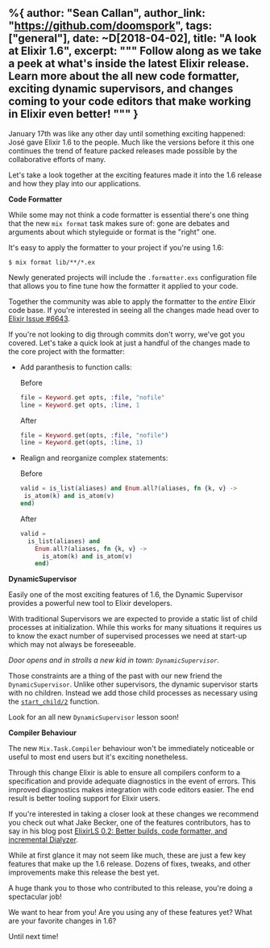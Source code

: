 %{
  author: "Sean Callan",
  author_link: "https://github.com/doomspork",
  tags: ["general"],
  date:  ~D[2018-04-02],
  title: "A look at Elixir 1.6",
  excerpt: """
  Follow along as we take a peek at what's inside the latest Elixir release.
  Learn more about the all new code formatter, exciting dynamic supervisors, and changes coming to your code editors that make working in Elixir even better!
  """
}
---

January 17th was like any other day until something exciting happened: José gave Elixir 1.6 to the people.
Much like the versions before it this one continues the trend of feature packed releases made possible by the collaborative efforts of many.

Let's take a look together at the exciting features made it into the 1.6 release and how they play into our applications.

**Code Formatter**

While some may not think a code formatter is essential there's one thing that the new `mix format` task makes sure of: gone are debates and arguments about which styleguide or format is the "right" one.

It's easy to apply the formatter to your project if you're using 1.6:

```shell
$ mix format lib/**/*.ex
```

Newly generated projects will include the `.formatter.exs` configuration file that allows you to fine tune how the formatter it applied to your code.

Together the community was able to apply the formatter to the _entire_ Elixir code base.  If you're interested in seeing all the changes made head over to [Elixir Issue #6643](https://github.com/elixir-lang/elixir/issues/6643).

If you're not looking to dig through commits don't worry, we've got you covered.  Let's take a quick look at just a handful of the changes made to the core project with the formatter:

+ Add paranthesis to function calls:

  Before

  ```elixir
  file = Keyword.get opts, :file, "nofile"
  line = Keyword.get opts, :line, 1
  ```

  After

  ```elixir
  file = Keyword.get(opts, :file, "nofile")
  line = Keyword.get(opts, :line, 1)
  ```

+ Realign and reorganize complex statements:

  Before

  ```elixir
  valid = is_list(aliases) and Enum.all?(aliases, fn {k, v} ->
   is_atom(k) and is_atom(v)
  end)
  ```

  After

  ```elixir
  valid =
    is_list(aliases) and
      Enum.all?(aliases, fn {k, v} ->
        is_atom(k) and is_atom(v)
      end)
  ```

**DynamicSupervisor**

Easily one of the most exciting features of 1.6, the Dynamic Supervisor provides a powerful new tool to Elixir developers.

With traditional Supervisors we are expected to provide a static list of child processes at initialization.
While this works for many situations it requires us to know the exact number of supervised processes we need at start-up which may not always be foreseeable.

_Door opens and in strolls a new kid in town: `DynamicSupervisor`._

Those constraints are a thing of the past with our new friend the `DynamicSupervisor`.
Unlike other supervisors, the dynamic supervisor starts with no children.
Instead we add those child processes as necessary using the  [`start_child/2`](https://hexdocs.pm/elixir/master/DynamicSupervisor.html#start_child/2) function.

Look for an all new `DynamicSupervisor` lesson soon!

**Compiler Behaviour**

The new `Mix.Task.Compiler` behaviour won't be immediately noticeable or useful to most end users but it's exciting nonetheless.

Through this change Elixir is able to ensure all compilers conform to a specification and provide adequate diagnostics in the event of errors.
This improved diagnostics makes integration with code editors easier.
The end result is better tooling support for Elixir users.

If you're interested in taking a closer look at these changes we recommend you check out what Jake Becker, one of the features contributors, has to say in his blog post [ElixirLS 0.2: Better builds, code formatter, and incremental Dialyzer](https://medium.com/@JakeBeckerCode/elixirls-0-2-better-builds-code-formatter-and-incremental-dialyzer-be70999ea3e7).

While at first glance it may not seem like much, these are just a few key features that make up the 1.6 release.  Dozens of fixes, tweaks, and other improvements make this release the best yet.

A huge thank you to those who contributed to this release, you're doing a spectacular job!

We want to hear from you!
Are you using any of these features yet?
What are your favorite changes in 1.6?

Until next time!
